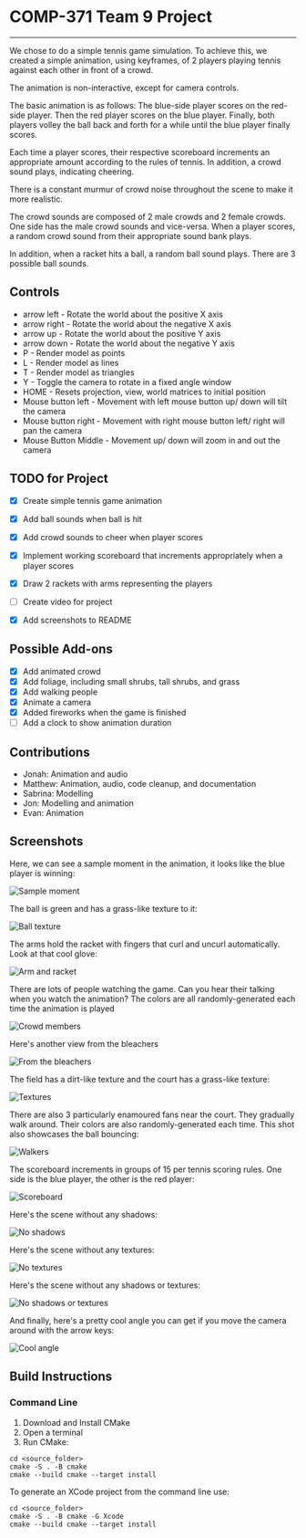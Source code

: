 # COMP-371 Team 9 Project

<hr />

We chose to do a simple tennis game simulation. To achieve this, we created a simple animation, using keyframes,
of 2 players playing tennis against each other in front of a crowd.

The animation is non-interactive, except for camera controls.

The basic animation is as follows: The blue-side player scores on the red-side player. Then the red player scores on the blue player.
Finally, both players volley the ball back and forth for a while until the blue player finally scores.

Each time a player scores, their respective scoreboard increments an appropriate amount according to the rules of tennis.
In addition, a crowd sound plays, indicating cheering.

There is a constant murmur of crowd noise throughout the scene to make it more realistic.

The crowd sounds are composed of 2 male crowds and 2 female crowds. One side has the male crowd sounds and vice-versa.
When a player scores, a random crowd sound from their appropriate sound bank plays.

In addition, when a racket hits a ball, a random ball sound plays. There are 3 possible ball sounds.

## Controls

 - arrow left - Rotate the world about the positive X axis
 - arrow right - Rotate the world about the negative X axis
 - arrow up - Rotate the world about the positive Y axis
 - arrow down - Rotate the world about the negative Y axis
 - P - Render model as points
 - L - Render model as lines
 - T - Render model as triangles
 - Y - Toggle the camera to rotate in a fixed angle window 
 - HOME - Resets projection, view, world matrices to initial position
 - Mouse button left - Movement with left mouse button up/ down will tilt the camera
 - Mouse button right - Movement with right mouse button left/ right will pan the camera
 - Mouse Button Middle - Movement up/ down will zoom in and out the camera

## TODO for Project

- [x] Create simple tennis game animation
- [x] Add ball sounds when ball is hit
- [x] Add crowd sounds to cheer when player scores
- [x] Implement working scoreboard that increments appropriately when a player scores
- [x] Draw 2 rackets with arms representing the players
- [ ] Create video for project
- [x] Add screenshots to README 


## Possible Add-ons
- [x] Add animated crowd
- [x] Add foliage, including small shrubs, tall shrubs, and grass
- [x] Add walking people
- [x] Animate a camera
- [x] Added fireworks when the game is finished
- [ ] Add a clock to show animation duration

## Contributions

- Jonah: Animation and audio
- Matthew: Animation, audio, code cleanup, and documentation
- Sabrina: Modelling
- Jon: Modelling and animation
- Evan: Animation

## Screenshots

Here, we can see a sample moment in the animation, it looks like the blue player is winning:

![Sample moment](src/Screenshots/A%20moment%20in%20the%20animation.png)

The ball is green and has a grass-like texture to it:

![Ball texture](src/Screenshots/Ball.png)

The arms hold the racket with fingers that curl and uncurl automatically. Look at that cool glove:

![Arm and racket](src/Screenshots/Arm%20with%20closed%20fist.png)

There are lots of people watching the game. Can you hear their talking when you watch the animation?
The colors are all randomly-generated each time the animation is played

![Crowd members](src/Screenshots/Crowd%20members.png)

Here's another view from the bleachers

![From the bleachers](src/Screenshots/From%20the%20bleachers.png)

The field has a dirt-like texture and the court has a grass-like texture:

![Textures](src/Screenshots/Textures.png)

There are also 3 particularly enamoured fans near the court. They gradually walk around.
Their colors are also randomly-generated each time. This shot also showcases the ball bouncing:

![Walkers](src/Screenshots/Walkers%20and%20bouncing%20ball.png)

The scoreboard increments in groups of 15 per tennis scoring rules. One side is the blue player, the other is the red player:

![Scoreboard](src/Screenshots/Scoreboard.png)

Here's the scene without any shadows:

![No shadows](src/Screenshots/No%20shadows.png)

Here's the scene without any textures:

![No textures](src/Screenshots/No%20Textures.png)

Here's the scene without any shadows or textures:

![No shadows or textures](src/Screenshots/No%20shadows%20or%20textures.png)

And finally, here's a pretty cool angle you can get if you move the camera around with the arrow keys:

![Cool angle](src/Screenshots/Interesting%20camera%20angle.png)

## Build Instructions

### Command Line

1. Download and Install CMake
2. Open a terminal
3. Run CMake:

```shell
cd <source_folder>
cmake -S . -B cmake
cmake --build cmake --target install
```

To generate an XCode project from the command line use:

```shell
cd <source_folder>
cmake -S . -B cmake -G Xcode
cmake --build cmake --target install
```
